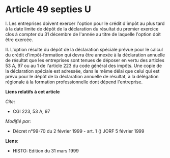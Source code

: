 # Article 49 septies U

I. Les entreprises doivent exercer l'option pour le crédit d'impôt au plus tard à la date limite de dépôt de la déclaration
du résultat du premier exercice clos à compter du 31 décembre de l'année au titre de laquelle l'option doit être exercée.

II. L'option résulte du dépôt de la déclaration spéciale prévue pour le calcul du crédit d'impôt-formation qui devra être
annexée à la déclaration annuelle de résultat que les entreprises sont tenues de déposer en vertu des articles 53 A, 97 ou au
1 de l'article 223 du code général des impôts. Une copie de la déclaration spéciale est adressée, dans le même délai que
celui qui est prévu pour le dépôt de la déclaration annuelle de résultat, à la délégation régionale à la formation
professionnelle dont dépend l'entreprise.

**Liens relatifs à cet article**

_Cite_:

  - CGI 223, 53 A, 97

_Modifié par_:

  - Décret n°99-70 du 2 février 1999 - art. 1 () JORF 5 février 1999

**Liens**:

  - HISTO: Edition du 31 mars 1999
